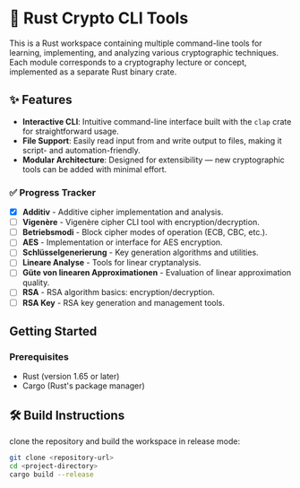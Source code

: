 # 🦀 Rust Crypto CLI Tools

This is a Rust workspace containing multiple command-line tools for learning, implementing, and analyzing various cryptographic techniques. Each module corresponds to a cryptography lecture or concept, implemented as a separate Rust binary crate.

## ✨ Features

- **Interactive CLI**: Intuitive command-line interface built with the `clap` crate for straightforward usage.
- **File Support**: Easily read input from and write output to files, making it script- and automation-friendly.
- **Modular Architecture**: Designed for extensibility — new cryptographic tools can be added with minimal effort.


### ✅ Progress Tracker

- [x] **Additiv** - Additive cipher implementation and analysis.
- [ ] **Vigenère** - Vigenère cipher CLI tool with encryption/decryption.
- [ ] **Betriebsmodi** - Block cipher modes of operation (ECB, CBC, etc.).
- [ ] **AES** - Implementation or interface for AES encryption.
- [ ] **Schlüsselgenerierung** - Key generation algorithms and utilities.
- [ ] **Lineare Analyse** - Tools for linear cryptanalysis.
- [ ] **Güte von linearen Approximationen** - Evaluation of linear approximation quality.
- [ ] **RSA** - RSA algorithm basics: encryption/decryption.
- [ ] **RSA Key** - RSA key generation and management tools.

## Getting Started

### Prerequisites

- Rust (version 1.65 or later)
- Cargo (Rust's package manager)

## 🛠 Build Instructions

clone the repository and build the workspace in release mode:

```bash
git clone <repository-url>
cd <project-directory>
cargo build --release
```